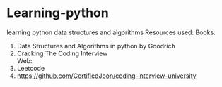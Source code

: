 # Learning-python
learning python data structures and algorithms
Resources used:
Books:
1. Data Structures and Algorithms in python by Goodrich
2. Cracking The Coding Interview  
Web:
1. Leetcode
2. https://github.com/CertifiedJoon/coding-interview-university

